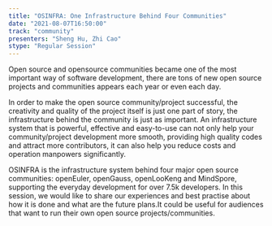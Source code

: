 ```yaml
---
title: "OSINFRA: One Infrastructure Behind Four Communities"
date: "2021-08-07T16:50:00" 
track: "community"
presenters: "Sheng Hu, Zhi Cao"
stype: "Regular Session"
---
```

Open source and opensource communities became one of the most important way of software development, there are tons of new open source projects and communities appears each year or even each day. 
 

 In order to make the open source community/project successful, the creativity and quality of the project itself is just one part of story, the infrastructure behind the community is just as important. An infrastructure system that is powerful, effective and easy-to-use can not only help your community/project development more smooth, providing high quality codes and attract more contributors, it can also help you reduce costs and operation manpowers significantly.
 

 OSINFRA is the infrastructure system behind four major open source communities: openEuler, openGauss, openLooKeng and MindSpore, supporting the everyday development for over 7.5k developers. In this session, we would like to share our experiences and best practise about how it is done and what are the future plans.It could be useful for audiences that want to run their own open source projects/communities.